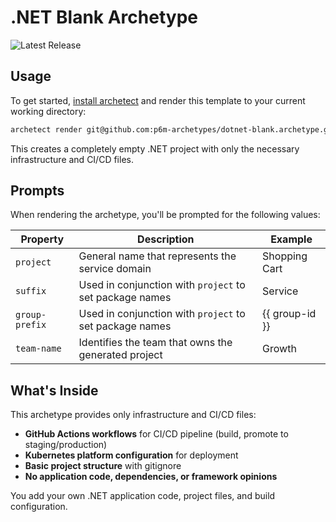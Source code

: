 # .NET Blank Archetype

![Latest Release](https://img.shields.io/github/v/release/p6m-archetypes/dotnet-blank.archetype?style=flat-square&label=Latest%20Release&color=blue)

## Usage

To get started, [install archetect](https://github.com/p6m-archetypes/development-handbook)
and render this template to your current working directory:

```bash
archetect render git@github.com:p6m-archetypes/dotnet-blank.archetype.git
```

This creates a completely empty .NET project with only the necessary infrastructure and CI/CD files.

## Prompts

When rendering the archetype, you'll be prompted for the following values:

| Property       | Description                                                                                                         | Example          |
| -------------- | ------------------------------------------------------------------------------------------------------------------- | ---------------- |
| `project`      | General name that represents the service domain                                                                     | Shopping Cart    |
| `suffix`       | Used in conjunction with `project` to set package names                                                            | Service          |
| `group-prefix` | Used in conjunction with `project` to set package names                                                            | {{ group-id }}   |
| `team-name`    | Identifies the team that owns the generated project                                                                 | Growth           |

## What's Inside

This archetype provides only infrastructure and CI/CD files:

- **GitHub Actions workflows** for CI/CD pipeline (build, promote to staging/production)
- **Kubernetes platform configuration** for deployment
- **Basic project structure** with gitignore
- **No application code, dependencies, or framework opinions**

You add your own .NET application code, project files, and build configuration.